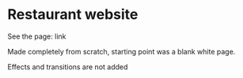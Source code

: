 # Restaurant website

See the page: link

Made completely from scratch, starting point was a blank white page.

Effects and transitions are not added
